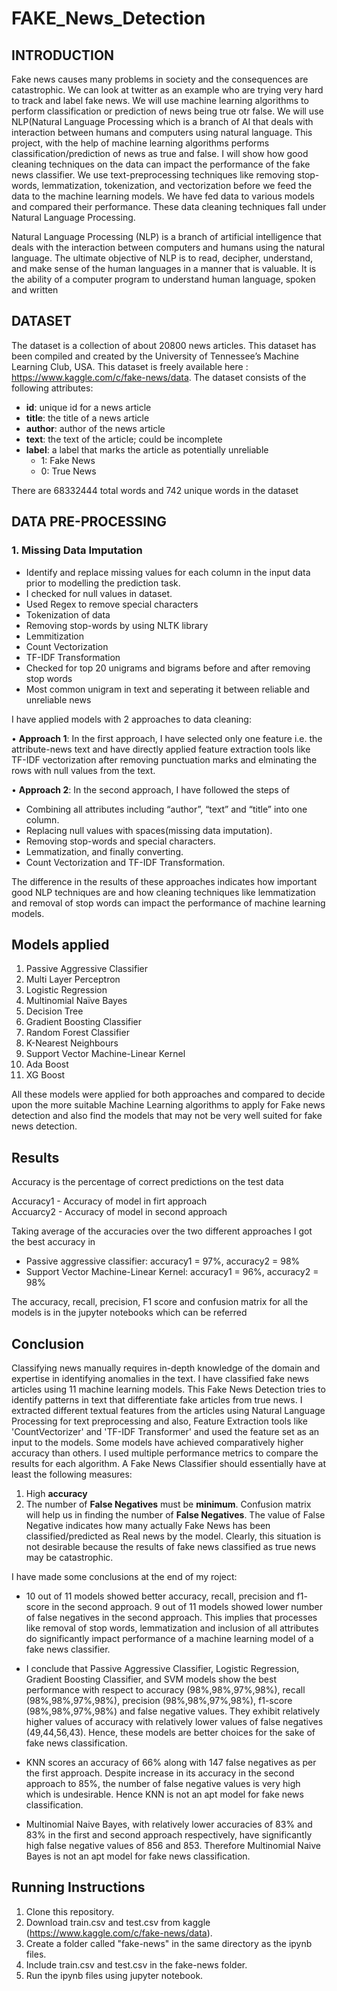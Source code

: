 # FAKE_News_Detection

## INTRODUCTION

Fake news causes many problems in society and the consequences are catastrophic. We can look at twitter as an example who are trying very hard to track and label fake news. We will use machine learning algorithms to perform classification or prediction of news being true otr false. We will use NLP(Natural Language Processing which is a branch of AI that deals with interaction between humans and computers using natural language. This project, with the help of machine learning algorithms performs classification/prediction of news as true and false. I will show how good cleaning techniques on the data can impact the performance of the fake news classifier. We use text-preprocessing techniques like removing stop-words, lemmatization, tokenization, and vectorization before we feed the data to the machine learning models. We have fed data to various models and compared their performance. These data cleaning techniques fall under Natural Language Processing.

Natural Language Processing (NLP) is a branch of artificial intelligence that deals with the interaction between computers and humans using the natural language. The ultimate objective of NLP is to read, decipher, understand, and make sense of the human languages in a manner that is valuable. It is the ability of a computer program to understand human language, spoken and written 

## DATASET 
The dataset is a collection of about 20800 news articles. This dataset has been compiled and created by the University of Tennessee’s Machine Learning Club, USA.
This dataset is freely available here : https://www.kaggle.com/c/fake-news/data.
The dataset consists of the following attributes:

- **id**: unique id for a news article
- **title**: the title of a news article
- **author**: author of the news article
- **text**: the text of the article; could be incomplete
- **label**: a label that marks the article as potentially unreliable
  - 1: Fake News 
  - 0: True News
 
There are 68332444 total words and 742 unique words in the dataset 

## DATA PRE-PROCESSING
### 1. Missing Data Imputation
- Identify and replace missing values for each column in the input data prior to modelling  the prediction task.
- I checked for null values in dataset.
- Used Regex  to remove special characters
- Tokenization of data
- Removing stop-words by using NLTK library
- Lemmitization
- Count Vectorization
- TF-IDF Transformation
- Checked for top 20 unigrams and bigrams before and after removing stop words
- Most common unigram in text and seperating it between reliable and unreliable news

I have applied models with 2 approaches to data cleaning:

• **Approach 1**: In the first approach, I have selected only one feature i.e. the attribute-news text and have directly applied feature extraction tools like TF-IDF vectorization after removing punctuation marks and elminating the rows with null values from the text.

• **Approach 2**: In the second approach, I have followed the steps of

  - Combining all attributes including “author”, “text” and “title” into one column.
  - Replacing null values with spaces(missing data imputation).
  - Removing stop-words and special characters.
  - Lemmatization, and finally converting.
  - Count Vectorization and TF-IDF Transformation. 
 
The difference in the results of these approaches indicates how important good NLP techniques are and how cleaning techniques like lemmatization and removal of stop words can impact the performance of machine learning models.

## Models applied 

1. Passive Aggressive Classifier  
2. Multi Layer Perceptron
4. Logistic Regression
5. Multinomial Naïve Bayes
6. Decision Tree
7. Gradient Boosting Classifier
8. Random Forest Classifier
9. K-Nearest Neighbours
10. Support Vector Machine-Linear Kernel
11. Ada Boost
12. XG Boost

All these models were applied for both approaches and compared to decide upon the more suitable Machine Learning algorithms to apply for Fake news detection and also find the models that may not be very well suited for fake news detection. 

## Results 
Accuracy is the percentage of correct predictions on the test data

Accuracy1 - Accuracy of model in firt approach<br>
Accuarcy2 - Accuracy of model in second approach

Taking average of the accuracies over the two different approaches I got the best accuracy in 
- Passive aggressive classifier: accuracy1 = 97%, accuracy2 = 98% 
- Support Vector Machine-Linear Kernel: accuracy1 = 96%, accuracy2 = 98% 

The accuracy, recall, precision, F1 score and confusion matrix for all the models is in the jupyter notebooks which can be referred

## Conclusion
Classifying news manually requires in-depth knowledge of the domain and expertise in identifying anomalies in the text. I have classified fake news articles using 11 machine learning models. This Fake News Detection tries to identify patterns in text that differentiate fake articles from true news. I extracted different textual features from the articles using Natural Language Processing for text preprocessing and also, Feature Extraction tools like 'CountVectorizer' and 'TF-IDF Transformer' and used the feature set as an input to the models. Some models have achieved comparatively higher accuracy than others. I used multiple performance metrics to compare the results for each algorithm. A Fake News Classifier should essentially have at least the following measures:
  1. High **accuracy**
  2. The number of **False Negatives** must be **minimum**. Confusion matrix will help us in finding the number of **False Negatives**. The value of False Negative indicates how many actually Fake News has been classified/predicted as Real news by the model. Clearly, this situation is not desirable because the results of fake news classified as true news may be catastrophic.

I have made some conclusions at the end of my roject:

- 10 out of 11 models showed better accuracy, recall, precision and f1- score in the second approach. 9 out of 11 models showed lower number of false negatives in the second approach. This implies that processes like removal of stop words, lemmatization and inclusion of all attributes do significantly impact performance of a machine learning model of a fake news classifier.

- I conclude that Passive Aggressive Classifier, Logistic Regression, Gradient Boosting Classifier, and SVM models show the best performance with respect to accuracy (98%,98%,97%,98%), recall (98%,98%,97%,98%), precision (98%,98%,97%,98%), f1-score (98%,98%,97%,98%) and false negative values. They exhibit relatively higher values of accuracy
with relatively lower values of false negatives (49,44,56,43). Hence, these models are better choices for the sake of fake news classification.

- KNN scores an accuracy of 66% along with 147 false negatives as per the first approach. Despite increase in its accuracy in the second approach to 85%, the number of false negative values is very high which is undesirable. Hence KNN is not an apt model for fake news classification.

- Multinomial Naive Bayes, with relatively lower accuracies of 83% and 83% in the first and second approach respectively, have significantly high false negative values of 856 and 853. Therefore Multinomial Naive Bayes is not an apt model for fake news classification.

## Running Instructions 
1. Clone this repository.
2. Download train.csv and test.csv from kaggle (https://www.kaggle.com/c/fake-news/data).
3. Create a folder called "fake-news" in the same directory as the ipynb files. 
4. Include train.csv and test.csv in the fake-news folder.
5. Run the ipynb files using jupyter notebook. 
